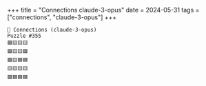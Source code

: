 +++
title = "Connections claude-3-opus"
date = 2024-05-31
tags = ["connections", "claude-3-opus"]
+++

```text
🤖 Connections (claude-3-opus) 
Puzzle #355
🟩🟨🟨🟨
🟩🟨🟨🟪
🟩🟨🟦🟦
🟨🟨🟨🟨
🟪🟦🟦🟦
```
